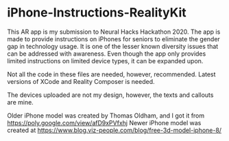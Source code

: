 # iPhone-Instructions-RealityKit
This AR app is my submission to Neural Hacks Hackathon 2020. The app is made to provide instructions on iPhones for seniors to eliminate the gender gap in technology usage. It is one of the lesser known diversity issues that can be addressed with awareness. Even though the app only provides limited instructions on limited device types, it can be expanded upon.

Not all the code in these files are needed, however, recommended. Latest versions of XCode and Reality Composer is needed. 

The devices uploaded are not my design, however, the texts and callouts are mine. 

Older iPhone model was created by Thomas Oldham, and I got it from https://poly.google.com/view/afD9xPVfxhj
Newer iPhone model was created at https://www.blog.viz-people.com/blog/free-3d-model-iphone-8/
